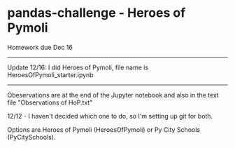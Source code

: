 # pandas-challenge - Heroes of Pymoli
 Homework due Dec 16

********
Update 12/16:  I did Heroes of Pymoli, file name is HeroesOfPymoli_starter.ipynb
********

Obeservations are at the end of the Jupyter notebook and also in the text file "Observations of HoP.txt"

12/12 - I haven't decided which one to do, so I'm setting up git for both.

Options are Heroes of Pymoli (HeroesOfPymoli) or Py City Schools (PyCitySchools).

